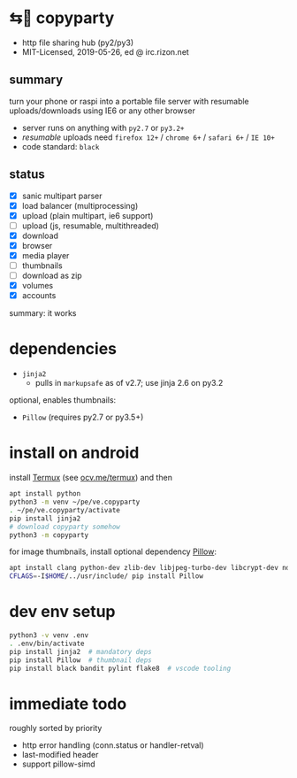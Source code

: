 # ⇆🎉 copyparty

* http file sharing hub (py2/py3)
* MIT-Licensed, 2019-05-26, ed @ irc.rizon.net

## summary

turn your phone or raspi into a portable file server with resumable uploads/downloads using IE6 or any other browser

* server runs on anything with `py2.7` or `py3.2+`
* *resumable* uploads need `firefox 12+` / `chrome 6+` / `safari 6+` / `IE 10+`
* code standard: `black`

## status

* [x] sanic multipart parser
* [x] load balancer (multiprocessing)
* [x] upload (plain multipart, ie6 support)
* [ ] upload (js, resumable, multithreaded)
* [x] download
* [x] browser
* [x] media player
* [ ] thumbnails
* [ ] download as zip
* [x] volumes
* [x] accounts

summary: it works


# dependencies

* `jinja2`
  * pulls in `markupsafe` as of v2.7; use jinja 2.6 on py3.2

optional, enables thumbnails:
* `Pillow` (requires py2.7 or py3.5+)


# install on android

install [Termux](https://termux.com/) (see [ocv.me/termux](https://ocv.me/termux/)) and then
```sh
apt install python
python3 -m venv ~/pe/ve.copyparty
. ~/pe/ve.copyparty/activate
pip install jinja2
# download copyparty somehow
python3 -m copyparty
```

for image thumbnails, install optional dependency [Pillow](https://pypi.org/project/Pillow/):
```sh
apt install clang python-dev zlib-dev libjpeg-turbo-dev libcrypt-dev ndk-sysroot
CFLAGS=-I$HOME/../usr/include/ pip install Pillow
```


# dev env setup
```sh
python3 -v venv .env
. .env/bin/activate
pip install jinja2  # mandatory deps
pip install Pillow  # thumbnail deps
pip install black bandit pylint flake8  # vscode tooling
```


# immediate todo

roughly sorted by priority

* http error handling (conn.status or handler-retval)
* last-modified header
* support pillow-simd
